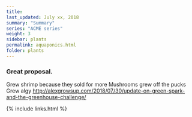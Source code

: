 ```yaml
---
title:  
last_updated: July xx, 2018
summary: "Summary"
series: "ACME series"
weight: 3
sidebar: plants
permalink: aquaponics.html
folder: plants
---
```



### Great proposal.
Grew shrimp because they sold for more
Mushrooms grew off the pucks
Grew algy
http://alexgrowsup.com/2018/07/30/update-on-green-spark-and-the-greenhouse-challenge/

{% include links.html %}
